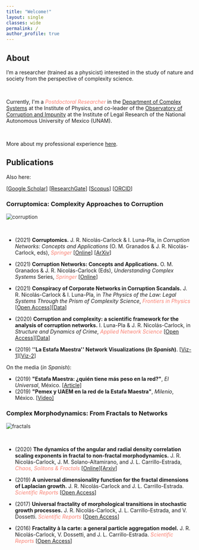 ```yaml
---
title: "Welcome!"
layout: single
classes: wide
permalink: /
author_profile: true
---
```


## About

I’m a researcher (trained as a physicist) interested in the study of nature and society from the perspective of complexity science. 

&nbsp;

Currently, I'm a <span style="color:Salmon">_Postdoctoral Researcher_</span> in the [Department of Complex Systems](https://www.fisica.unam.mx/organizacion/personal.php?id=721&lang=en) at the Institute of Physics, and co-leader of the [Observatory of Corruption and Impunity](https://oci.juridicas.unam.mx/) at the Institute of Legal Research of the National Autonomous University of Mexico (UNAM).

&nbsp;

More about my professional experience [here](https://jrncarlock.github.io/cv/). 

<!--
## Contact information
-->

## Publications

Also here:

\[[Google Scholar](https://scholar.google.com/citations?user=Tpqh9iwAAAAJ&hl=en)\] 
\[[ResearchGate](https://www.researchgate.net/profile/J_Nicolas-Carlock)\] 
\[[Scopus](https://www.scopus.com/authid/detail.uri?authorId=57074110400)\] 
\[[ORCID](http://orcid.org/0000-0003-4065-372X)\]

### Corruptomica: Complexity Approaches to Corruption

<img src="{{ site.url }}{{ site.baseurl }}/assets/images/banner1.png" alt="corruption" class="full" style="opacity:0.95;filter:alpha(opacity=95);">

&nbsp;

* (2021) **Corruptomics.** J. R. Nicolás-Carlock & I. Luna-Pla, in _Corruption Networks: Concepts and Applications_ (O. M. Granados & J. R. Nicolás-Carlock, eds), <span style="color:Salmon">*Springer*</span> \[[Online](https://doi.org/10.1007/978-3-030-81484-7_9)\] \[[ArXiv](https://arxiv.org/abs/2112.13780)\] 

* (2021) **Corruption Networks: Concepts and Applications.** O. M. Granados & J. R. Nicolás-Carlock (Eds), _Understanding Complex Systems_ Series, <span style="color:Salmon">*Springer*</span> \[[Online](https://doi.org/10.1007/978-3-030-81484-7)\]

* (2021) **Conspiracy of Corporate Networks in Corruption Scandals.** J. R. Nicolás-Carlock & I. Luna-Pla, in _The Physics of the Law: Legal Systems Through the Prism of Complexity Science_, <span style="color:Salmon">*Frontiers in Physics*</span> \[[Open Access](https://doi.org/10.3389/fphy.2021.667471)\]\[[Data](https://doi.org/10.6084/m9.figshare.13847612)\]

* (2020) **Corruption and complexity: a scientific framework for the analysis of corruption networks.** I. Luna-Pla & J. R. Nicolás-Carlock, in _Structure and Dynamics of Crime_, <span style="color:Salmon">*Applied Network Science*</span> \[[Open Access](https://doi.org/10.1007/s41109-020-00258-2)\]\[[Data](https://doi.org/10.6084/m9.figshare.12830561)\]

* (2019) **''La Estafa Maestra'' Network Visualizations (_In Spanish_)**. \[[Viz-1](https://oci.juridicas.unam.mx/detalle-casos-de-estudio/113/diagrama-de-red-%22estafa-maestra%22)\]\[[Viz-2](https://oci.juridicas.unam.mx/detalle-casos-de-estudio/114/diagrama-de-red-%22estafa-maestra-convenios%22)\]

On the media (_in Spanish_):

* (2019) **"Estafa Maestra: ¿quién tiene más peso en la red?"**, _El Universal_, México. \[[Article\]](https://www.eluniversal.com.mx/opinion/issa-luna-pla/estafa-maestra-quien-tiene-mas-peso-en-la-red?)
* (2019) **"Pemex y UAEM en la red de la Estafa Maestra"**, _Milenio_, México. \[[Video\]](https://www.youtube.com/watch?v=zqWOV565TKc)

<!--
| <a href="https://doi.org/10.1007/978-3-030-81484-7"> <img src="{{ site.url }}{{ site.baseurl }}/assets/images/corruption_book.jpg" width="150"> </a>|
-->

### Complex Morphodynamics: From Fractals to Networks

<img src="{{ site.url }}{{ site.baseurl }}/assets/images/banner2.png" alt="fractals" class="full" style="opacity:0.95;filter:alpha(opacity=95);">

&nbsp;

* (2020) **The dynamics of the angular and radial density correlation scaling exponents in fractal to non-fractal morphodynamics.** J. R. Nicolás-Carlock, J. M. Solano-Altamirano, and J. L. Carrillo-Estrada, <span style="color:Salmon">*Chaos, Solitons & Fractals*</span> \[[Online](https://doi.org/10.1016/j.chaos.2020.109649)\]\[[Arxiv](https://arxiv.org/abs/1803.03715)\]

* (2019) **A universal dimensionality function for the fractal dimensions of Laplacian growth.** J. R. Nicolás-Carlock and J. L. Carrillo-Estrada. <span style="color:Salmon">*Scientific Reports*</span> \[[Open Access](https://doi.org/10.1038/s41598-018-38084-3)\]

* (2017) **Universal fractality of morphological transitions in stochastic growth processes.** J. R. Nicolás-Carlock, J. L. Carrillo-Estrada, and V. Dossetti. <span style="color:Salmon">*Scientific Reports*</span> \[[Open Access](https://doi.org/10.1038/s41598-017-03491-5)\]

* (2016) **Fractality à la carte: a general particle aggregation model.** J. R. Nicolás-Carlock, V. Dossetti, and J. L. Carrillo-Estrada. <span style="color:Salmon">*Scientific Reports*</span> \[[Open Access](https://doi.org/10.1038/srep19505)\]

<!--
## Complexity Science
-->
